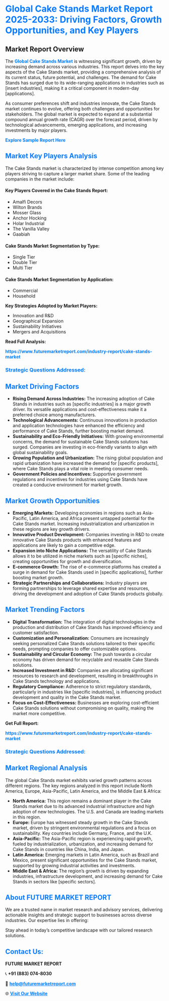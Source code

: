 <h1 style="color: #007BFF;">Global Cake Stands Market Report 2025-2033: Driving Factors, Growth Opportunities, and Key Players</h1>

<section id="overview">
<h2>Market Report Overview</h2>
<p>The <a href="https://www.futuremarketreport.com/industry-report/cake-stands-market" style="color: #007BFF; text-decoration: none;"><strong>Global Cake Stands Market</strong></a> is witnessing significant growth, driven by increasing demand across various industries. This report delves into the key aspects of the Cake Stands market, providing a comprehensive analysis of its current status, future potential, and challenges. The demand for Cake Stands has surged due to its wide-ranging applications in industries such as [insert industries], making it a critical component in modern-day [applications].</p>
<p>As consumer preferences shift and industries innovate, the Cake Stands market continues to evolve, offering both challenges and opportunities for stakeholders. The global market is expected to expand at a substantial compound annual growth rate (CAGR) over the forecast period, driven by technological advancements, emerging applications, and increasing investments by major players.</p>
</section>

<section id="overview">
<p><a href="https://www.futuremarketreport.com/request-sample/reportId=92341" style="color: #007BFF; text-decoration: none;"><strong>Explore Sample Report Here</strong></a></p>
</section>

<section id="key-players">
<h2 style="color: #007BFF;">Market Key Players Analysis</h2>
<p>The Cake Stands market is characterized by intense competition among key players striving to capture a larger market share. Some of the leading companies in the market include:</p>
<h4>Key Players Covered in the Cake Stands Report:</h4>
<ul><li>Amalfi Decors</li><li>Wilton Brands</li><li>Mosser Glass</li><li>Anchor Hocking</li><li>Holar Industrial</li><li>The Vanilla Valley</li><li>Gaabiah</li></ul>
<h4>Cake Stands Market Segmentation by Type:</h4>
<ul><li>Single Tier</li><li>Double Tier</li><li>Multi Tier</li></ul>

<h4>Cake Stands Market Segmentation by Application:</h4>
<ul><li>Commercial</li><li>Household</li></ul>
<p><strong>Key Strategies Adopted by Market Players:</strong></p>
<ul>
<li>Innovation and R&D</li>
<li>Geographical Expansion</li>
<li>Sustainability Initiatives</li>
<li>Mergers and Acquisitions</li>
</ul>
</section>

<section>
<p><strong>Read Full Analysis: </strong></p><a href="https://www.futuremarketreport.com/industry-report/cake-stands-market" style="color: #007BFF; text-decoration: none;"><strong>https://www.futuremarketreport.com/industry-report/cake-stands-market</strong></a>
<h3 style="color: #007BFF;">Strategic Questions Addressed:</h3>
</section>

<section id="driving-factors">
<h2 style="color: #007BFF;">Market Driving Factors</h2>
<ul>
<li><strong>Rising Demand Across Industries:</strong> The increasing adoption of Cake Stands in industries such as [specific industries] is a major growth driver. Its versatile applications and cost-effectiveness make it a preferred choice among manufacturers.</li>
<li><strong>Technological Advancements:</strong> Continuous innovations in production and application technologies have enhanced the efficiency and performance of Cake Stands, further boosting market demand.</li>
<li><strong>Sustainability and Eco-Friendly Initiatives:</strong> With growing environmental concerns, the demand for sustainable Cake Stands solutions has surged. Companies are investing in eco-friendly variants to align with global sustainability goals.</li>
<li><strong>Growing Population and Urbanization:</strong> The rising global population and rapid urbanization have increased the demand for [specific products], where Cake Stands plays a vital role in meeting consumer needs.</li>
<li><strong>Government Policies and Incentives:</strong> Supportive government regulations and incentives for industries using Cake Stands have created a conducive environment for market growth.</li>
</ul>
</section>

<section id="growth-opportunities">
<h2 style="color: #007BFF;">Market Growth Opportunities</h2>
<ul>
<li><strong>Emerging Markets:</strong> Developing economies in regions such as Asia-Pacific, Latin America, and Africa present untapped potential for the Cake Stands market. Increasing industrialization and urbanization in these regions are key growth drivers.</li>
<li><strong>Innovative Product Development:</strong> Companies investing in R&D to create innovative Cake Stands products with enhanced features and applications are likely to gain a competitive edge.</li>
<li><strong>Expansion into Niche Applications:</strong> The versatility of Cake Stands allows it to be utilized in niche markets such as [specific niches], creating opportunities for growth and diversification.</li>
<li><strong>E-commerce Growth:</strong> The rise of e-commerce platforms has created a surge in demand for Cake Stands used in [specific applications], further boosting market growth.</li>
<li><strong>Strategic Partnerships and Collaborations:</strong> Industry players are forming partnerships to leverage shared expertise and resources, driving the development and adoption of Cake Stands products globally.</li>
</ul>
</section>

<section id="trending-factors">
<h2 style="color: #007BFF;">Market Trending Factors</h2>
<ul>
<li><strong>Digital Transformation:</strong> The integration of digital technologies in the production and distribution of Cake Stands has improved efficiency and customer satisfaction.</li>
<li><strong>Customization and Personalization:</strong> Consumers are increasingly seeking personalized Cake Stands solutions tailored to their specific needs, prompting companies to offer customizable options.</li>
<li><strong>Sustainability and Circular Economy:</strong> The push towards a circular economy has driven demand for recyclable and reusable Cake Stands solutions.</li>
<li><strong>Increased Investment in R&D:</strong> Companies are allocating significant resources to research and development, resulting in breakthroughs in Cake Stands technology and applications.</li>
<li><strong>Regulatory Compliance:</strong> Adherence to strict regulatory standards, particularly in industries like [specific industries], is influencing product development and quality in the Cake Stands market.</li>
<li><strong>Focus on Cost-Effectiveness:</strong> Businesses are exploring cost-efficient Cake Stands solutions without compromising on quality, making the market more competitive.</li>
</ul>
</section>

<section>
<p><strong>Get Full Report: </strong></p><a href="https://www.futuremarketreport.com/industry-report/cake-stands-market" style="color: #007BFF; text-decoration: none;"><strong>https://www.futuremarketreport.com/industry-report/cake-stands-market</strong></a>
<h3 style="color: #007BFF;">Strategic Questions Addressed:</h3>
</section>


<section id="regional-analysis">
<h2 style="color: #007BFF;">Market Regional Analysis</h2>
<p>The global Cake Stands market exhibits varied growth patterns across different regions. The key regions analyzed in this report include North America, Europe, Asia-Pacific, Latin America, and the Middle East & Africa:</p>
<ul>
<li><strong>North America:</strong> This region remains a dominant player in the Cake Stands market due to its advanced industrial infrastructure and high adoption of new technologies. The U.S. and Canada are leading markets in this region.</li>
<li><strong>Europe:</strong> Europe has witnessed steady growth in the Cake Stands market, driven by stringent environmental regulations and a focus on sustainability. Key countries include Germany, France, and the U.K.</li>
<li><strong>Asia-Pacific:</strong> The Asia-Pacific region is experiencing rapid growth, fueled by industrialization, urbanization, and increasing demand for Cake Stands in countries like China, India, and Japan.</li>
<li><strong>Latin America:</strong> Emerging markets in Latin America, such as Brazil and Mexico, present significant opportunities for the Cake Stands market, supported by growing industrial activities and investments.</li>
<li><strong>Middle East & Africa:</strong> The region’s growth is driven by expanding industries, infrastructure development, and increasing demand for Cake Stands in sectors like [specific sectors].</li>
</ul>
</section>

<footer>
<h2 style="color: #007BFF;">About FUTURE MARKET REPORT</h2>
<p>We are a trusted name in market research and advisory services, delivering actionable insights and strategic support to businesses across diverse industries. Our expertise lies in offering:</p>

<p>Stay ahead in today’s competitive landscape with our tailored research solutions.</p>

<h2 style="color: #007BFF;">Contact Us:</h2>
<p><strong>FUTURE MARKET REPORT</strong></p>
<p>📞 <strong>+91 (883) 074-8030</strong></p>
<p>📧 <strong><a href="mailto:help@futuremarketreport.com" style="color: #007BFF;">help@futuremarketreport.com</a></strong></p>
<p>🌐 <strong><a href="https://www.futuremarketreport.com/" style="color: #007BFF;">Visit Our Website</a></strong></p>
</footer>